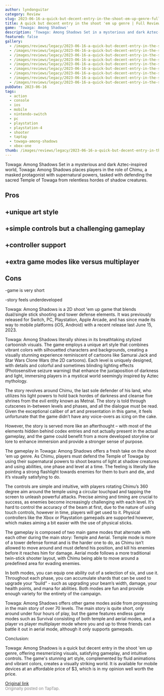 ```yaml
---
author: lyndonguitar
category: Review
slug: 2023-06-16-a-quick-but-decent-entry-in-the-shoot-em-up-genre-full-review-towaga-among-shadows
title: A quick but decent entry in the shoot 'em up genre | Full Review - Towaga Among Shadows
game: 'Towaga: Among Shadows'
description: 'Towaga: Among Shadows Set in a mysterious and dark Aztec-inspired world, Towaga: Among Shadows places players in the role of Chimu, a masked protagonist with supernatural powers, tasked with defending the sacred Temple of Towaga from relentless hordes of shadow creatures.'
featured: false
gallery:
  - /images/reviews/legacy/2023-06-16-a-quick-but-decent-entry-in-the-shoot-em-up-genre--full-review---towaga-among-shadows-0.avif
  - /images/reviews/legacy/2023-06-16-a-quick-but-decent-entry-in-the-shoot-em-up-genre--full-review---towaga-among-shadows-1.avif
  - /images/reviews/legacy/2023-06-16-a-quick-but-decent-entry-in-the-shoot-em-up-genre--full-review---towaga-among-shadows-2.avif
  - /images/reviews/legacy/2023-06-16-a-quick-but-decent-entry-in-the-shoot-em-up-genre--full-review---towaga-among-shadows-3.avif
  - /images/reviews/legacy/2023-06-16-a-quick-but-decent-entry-in-the-shoot-em-up-genre--full-review---towaga-among-shadows-4.avif
  - /images/reviews/legacy/2023-06-16-a-quick-but-decent-entry-in-the-shoot-em-up-genre--full-review---towaga-among-shadows-5.avif
  - /images/reviews/legacy/2023-06-16-a-quick-but-decent-entry-in-the-shoot-em-up-genre--full-review---towaga-among-shadows-6.avif
  - /images/reviews/legacy/2023-06-16-a-quick-but-decent-entry-in-the-shoot-em-up-genre--full-review---towaga-among-shadows-7.avif
  - /images/reviews/legacy/2023-06-16-a-quick-but-decent-entry-in-the-shoot-em-up-genre--full-review---towaga-among-shadows-8.avif
pubDate: 2023-06-16
tags:
  - action
  - console
  - ios
  - mobile
  - nintendo-switch
  - pc
  - playstation
  - playstation-4
  - shooter
  - taptap
  - towaga-among-shadows
  - xbox-one
thumb: /images/reviews/legacy/2023-06-16-a-quick-but-decent-entry-in-the-shoot-em-up-genre--full-review---towaga-among-shadows-0.avif
---
```


Towaga: Among Shadows
Set in a mysterious and dark Aztec-inspired world, Towaga: Among Shadows places players in the role of Chimu, a masked protagonist with supernatural powers, tasked with defending the sacred Temple of Towaga from relentless hordes of shadow creatures.




## Pros



## +unique art style


## +simple controls but a challenging gameplay


## +controller support


## +extra game modes like versus multiplayer




## Cons


-game is very short

-story feels underdeveloped

Towaga: Among Shadows is a  2D shoot 'em up game that blends dual/single stick shooting and tower defense elements. It was previously released for Switch, PC, Playstation, Apple Arcade, and has since made its way to mobile platforms (iOS, Android) with a recent release last June 15, 2023.

Towaga: Among Shadows literally shines in its breathtaking stylized cartoonish visuals. The game employs a unique art style that combines vibrant colors with silhouetted characters and backgrounds, creating a visually stunning experience reminiscent of cartoons like Samurai Jack and Star Wars Clone Wars (the 2D cartoons). Each level is uniquely designed, with details and colorful and sometimes blinding lighting effects (Photosensitive seizure warning) that enhance the juxtaposition of darkness and light, immersing players in a mystical world seemingly inspired by Aztec mythology.

The story revolves around Chimu, the last sole defender of his land, who utilizes his light powers to hold back hordes of darkness and cleanse five shrines from the evil entity known as Metnal. The story is told through cutscenes in-between levels and phases, and all the dialogue must be read. Given the exceptional caliber of art and presentation in this game, it feels unfortunate that the game didn’t have any voice-overs as icing on the cake.

However, the story is served more like an afterthought – with most of the elements hidden behind codex entries and not actually present in the actual gameplay, and the game could benefit from a more developed storyline or lore to enhance immersion and provide a stronger sense of purpose.

The gameplay in Towaga: Among Shadows offers a fresh take on the shoot 'em up genre. As Chimu, players must defend the Temple of Towaga by using their supernatural powers to shoot beams of light at shadow creatures and using abilities, one phase and level at a time. The feeling is literally like pointing a strong flashlight towards enemies for them to burn and die, and it’s visually satisfying to do.

The controls are simple and intuitive, with players rotating Chimu’s 360 degree aim around the temple using a circular touchpad and tapping the screen to unleash powerful attacks. Precise aiming and timing are crucial to success, as enemies become increasingly challenging with each level. It’s hard to control the accuracy of the beam at first, due to the nature of using touch controls, however in time, players will get used to it. Physical controllers like the Xbox or Playstation gamepads are supported however, which makes aiming a bit easier with the use of physical sticks.

The gameplay is composed of two main game modes that alternate with each other during the main story: Temple and Aerial. Temple mode is more of a tower defense format and is the harder one to do, as Chimu isn’t allowed to move around and must defend his position, and kill his enemies before it reaches him for damage. Aerial mode follows a more traditional twin-stick shooter layout, with Chimu being able to move around a predefined area for evading enemies.

In both modes, you can equip one ability out of a selection of six, and use it. Throughout each phase, you can accumulate shards that can be used to upgrade your “build” - such as upgrading your beam’s width, damage, your health points, and mana for abilities. Both modes are fun and provide enough variety for the entirety of the campaign.

Towaga: Among Shadows offers other game modes aside from progressing in the main story of over 70 levels. The main story is quite short, only around under four hours of play, but the game features endless game modes such as Survival consisting of both temple and aerial modes, and a player vs player multiplayer mode where you and up to three friends can battle it out in aerial mode, although it only supports gamepads.

Conclusion:

Towaga: Among Shadows is a quick but decent entry in the shoot 'em up genre, offering mesmerizing visuals, satisfying gameplay, and intuitive controls. The game's stunning art style, complemented by fluid animations and vibrant colors, creates a visually striking world. It is available for mobile devices at an affordable price of $3, which is in my opinion well worth the price.

[Original link](https://www.taptap.io/post/5822093)<br><span style="font-size: 0.95em; color: #888;">Originally posted on TapTap.</span>